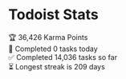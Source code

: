 
# Todoist Stats

<!-- TODO-IST:START -->
🏆  36,426 Karma Points           
🌸  Completed 0 tasks today           
✅  Completed 14,036 tasks so far           
⏳  Longest streak is 209 days
<!-- TODO-IST:END -->
